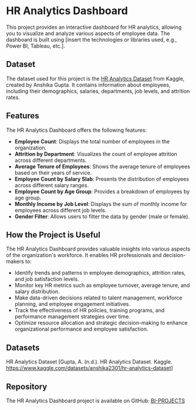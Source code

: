 # HR Analytics Dashboard

This project provides an interactive dashboard for HR analytics, allowing you to visualize and analyze various aspects of employee data. The dashboard is built using [insert the technologies or libraries used, e.g., Power BI, Tableau, etc.].

## Dataset
The dataset used for this project is the [HR Analytics Dataset](https://www.kaggle.com/datasets/anshika2301/hr-analytics-dataset) from Kaggle, created by Anshika Gupta. It contains information about employees, including their demographics, salaries, departments, job levels, and attrition rates.

## Features
The HR Analytics Dashboard offers the following features:

- **Employee Count**: Displays the total number of employees in the organization.
- **Attrition by Department**: Visualizes the count of employee attrition across different departments.
- **Average Tenure of Employees**: Shows the average tenure of employees based on their years of service.
- **Employee Count by Salary Slab**: Presents the distribution of employees across different salary ranges.
- **Employee Count by Age Group**: Provides a breakdown of employees by age group.
- **Monthly Income by Job Level**: Displays the sum of monthly income for employees across different job levels.
- **Gender Filter**: Allows users to filter the data by gender (male or female).

## How the Project is Useful
The HR Analytics Dashboard provides valuable insights into various aspects of the organization's workforce. It enables HR professionals and decision-makers to:

- Identify trends and patterns in employee demographics, attrition rates, and job satisfaction levels.
- Monitor key HR metrics such as employee turnover, average tenure, and salary distribution.
- Make data-driven decisions related to talent management, workforce planning, and employee engagement initiatives.
- Track the effectiveness of HR policies, training programs, and performance management strategies over time.
- Optimize resource allocation and strategic decision-making to enhance organizational performance and employee satisfaction.

## Datasets
HR Analytics Dataset [Gupta, A. (n.d.). HR Analytics Dataset. Kaggle. https://www.kaggle.com/datasets/anshika2301/hr-analytics-dataset]

## Repository
The HR Analytics Dashboard project is available on GitHub: [BI-PROJECTS](https://github.com/yajneshshetty/BI-PROJECTS)

